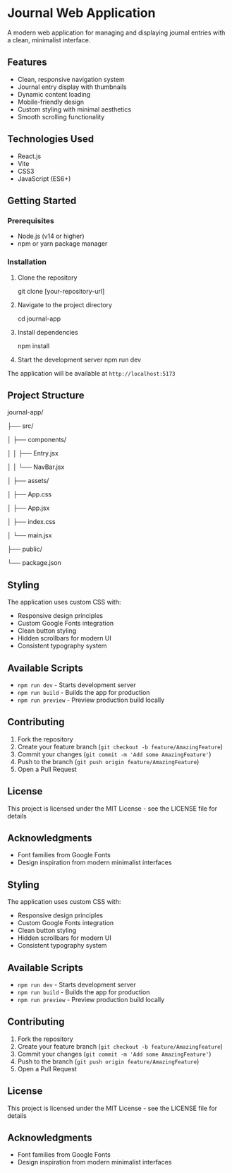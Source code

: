 # Journal Web Application

A modern web application for managing and displaying journal entries with a clean, minimalist interface.

## Features

- Clean, responsive navigation system
- Journal entry display with thumbnails
- Dynamic content loading
- Mobile-friendly design
- Custom styling with minimal aesthetics
- Smooth scrolling functionality

## Technologies Used

- React.js
- Vite
- CSS3
- JavaScript (ES6+)

## Getting Started

### Prerequisites

- Node.js (v14 or higher)
- npm or yarn package manager

### Installation

1. Clone the repository

    git clone [your-repository-url]

2. Navigate to the project directory

    cd journal-app

3. Install dependencies

    npm install

4. Start the development server
    npm run dev

The application will be available at `http://localhost:5173`

## Project Structure

journal-app/

├── src/

│ ├── components/

│ │ ├── Entry.jsx

│ │ └── NavBar.jsx

│ ├── assets/

│ ├── App.css

│ ├── App.jsx

│ ├── index.css

│ └── main.jsx

├── public/

└── package.json


## Styling

The application uses custom CSS with:
- Responsive design principles
- Custom Google Fonts integration
- Clean button styling
- Hidden scrollbars for modern UI
- Consistent typography system

## Available Scripts

- `npm run dev` - Starts development server
- `npm run build` - Builds the app for production
- `npm run preview` - Preview production build locally

## Contributing

1. Fork the repository
2. Create your feature branch (`git checkout -b feature/AmazingFeature`)
3. Commit your changes (`git commit -m 'Add some AmazingFeature'`)
4. Push to the branch (`git push origin feature/AmazingFeature`)
5. Open a Pull Request

## License

This project is licensed under the MIT License - see the LICENSE file for details

## Acknowledgments

- Font families from Google Fonts
- Design inspiration from modern minimalist interfaces

## Styling

The application uses custom CSS with:
- Responsive design principles
- Custom Google Fonts integration
- Clean button styling
- Hidden scrollbars for modern UI
- Consistent typography system

## Available Scripts

- `npm run dev` - Starts development server
- `npm run build` - Builds the app for production
- `npm run preview` - Preview production build locally

## Contributing

1. Fork the repository
2. Create your feature branch (`git checkout -b feature/AmazingFeature`)
3. Commit your changes (`git commit -m 'Add some AmazingFeature'`)
4. Push to the branch (`git push origin feature/AmazingFeature`)
5. Open a Pull Request

## License

This project is licensed under the MIT License - see the LICENSE file for details

## Acknowledgments

- Font families from Google Fonts
- Design inspiration from modern minimalist interfaces
